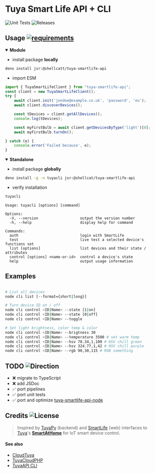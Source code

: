 # Tuya Smart Life API + CLI   

![Unit Tests](https://github.com/shellcatt/tuya-smartlife-api-deno/actions/workflows/main.yml/badge.svg) ![Releases](https://github.com/shellcatt/tuya-smartlife-api-deno/actions/workflows/release.yml/badge.svg)

## Usage  [![requirements]( https://img.shields.io/badge/requires-deno-blue?logo=deno)](https://docs.deno.com/runtime/getting_started/installation/)


<details open>
<summary> <strong> Module </strong> </summary>

- install package **locally** 
```bash
deno install jsr:@shellcatt/tuya-smartlife-api
```

- import ESM

```javascript
import { TuyaSmartLifeClient } from "tuya-smartlife-api";
const client = new TuyaSmartLifeClient();
try {
	await client.init('jondoe@example.co.uk', 'password', 'eu');
	await client.discoverDevices();

	const tDevices = client.getAllDevices();
	console.log(tDevices);

	const myFirstBulb = await client.getDevicesByType('light')[0];
	await myFirstBulb.turnOn();

} catch (e) {
	console.error('Failed because', e);
}
```

</details>

<details open>
<summary> <strong> Standalone </strong> </summary>

- install package **globally**
```bash
deno install -g -n tuyacli jsr:@shellcat/tuya-smartlife-api 
```

- verify installation  
```bash
tuyacli
```
```
Usage: tuyacli [options] [command]

Options:
  -V, --version                   output the version number
  -h, --help                      display help for command

Commands:
  auth                            login with SmartLife
  test                            live test a selected device's functions set
  list [options]                  list devices and their state / attributes
  control [options] <name-or-id>  control a device's state
  help                            output usage information
```

</details>

## Examples 

```bash

# List all devices
node cli list [--format={short|long}]

# Turn device ID on / off
node cli control <ID|Name> --state [1|on]
node cli control <ID|Name> --state [0|off]
node cli control <ID|Name> --toggle

# Set light brightness, color temp & color 
node cli control <ID|Name> --brigtness 30 
node cli control <ID|Name> --temperature 3500 # set warm temp
node cli control <ID|Name> --hsv 78.34,1,100 # HSV chill green
node cli control <ID|Name> --hsv 324.77,1,42 # HSV chill purple
node cli control <ID|Name> --rgb 90,30,115 # RGB something
```


## TODO ![Direction](https://img.shields.io/badge/read-backwards-blue)

- ❌ migrate to TypeScript
- ❌ add JSDoc
- ✅ port pipelines
- ✅ port unit tests
- ✅ port and optimize [tuya-smartlife-api-node](https://github.com/shellcatt/tuya-smartlife-api-node)


## Credits ![License](https://img.shields.io/badge/license-MIT-73901d)

> Inspired by [TuyaPy](https://pypi.org/project/tuyapy/) (backend) and [SmartLife](https://github.com/ndg63276/smartlife) (web) interfaces to [Tuya](https://tuya.com/)'s **[SmartAtHome](https://smartathome.co.uk/smartlife/)** for IoT smart device control. 



#### See also 
 - [CloudTuya](https://github.com/unparagoned/cloudtuya)
 - [TuyaCloudPHP](https://github.com/Aymkdn/tuyacloud-php)
 - [TuyaAPI CLI](https://github.com/TuyaAPI/cli)
